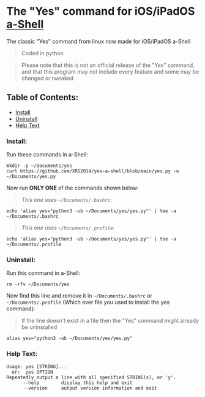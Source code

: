 # The "Yes" command for iOS/iPadOS [a-Shell](https://holzschu.github.io/a-Shell_iOS)
The classic "Yes" command from linux now made for iOS/iPadOS a-Shell

> Coded in python

> Please note that this is not an official release of the "Yes" command, and that this program may not include every feature and some may be changed or tweaked

## Table of Contents:

- [Install](/#install)
- [Uninstall](/#uninstall)
- [Help Text](/#help-text)

### Install:

Run these commands in a-Shell:

```
mkdir -p ~/Documents/yes
curl https://github.com/XRG2014/yes-a-shell/blob/main/yes.py -o ~/Documents/yes.py
```

Now run **ONLY ONE** of the commands shown below:

> _This one uses ```~/Documents/.bashrc```_:

```
echo 'alias yes="python3 -ub ~/Documents/yes/yes.py"' | tee -a ~/Documents/.bashrc
```

> _This one uses ```~/Documents/.profile```_:

```
echo 'alias yes="python3 -ub ~/Documents/yes/yes.py"' | tee -a ~/Documents/.profile
```

### Uninstall:

Run this command in a-Shell:

```
rm -rfv ~/Documents/yes
```

Now find this line and remove it in ```~/Documents/.bashrc``` or ```~/Documents/.profile``` (Which ever file you used to install the yes command):

> If the line doesn't exist in a file then the "Yes" command might already be uninstalled

```
alias yes="python3 -ub ~/Documents/yes/yes.py"
```

### Help Text:

```
Usage: yes [STRING]...
  or:  yes OPTION
Repeatedly output a line with all specified STRING(s), or 'y'.
      --help        display this help and exit
      --version     output version information and exit
```
